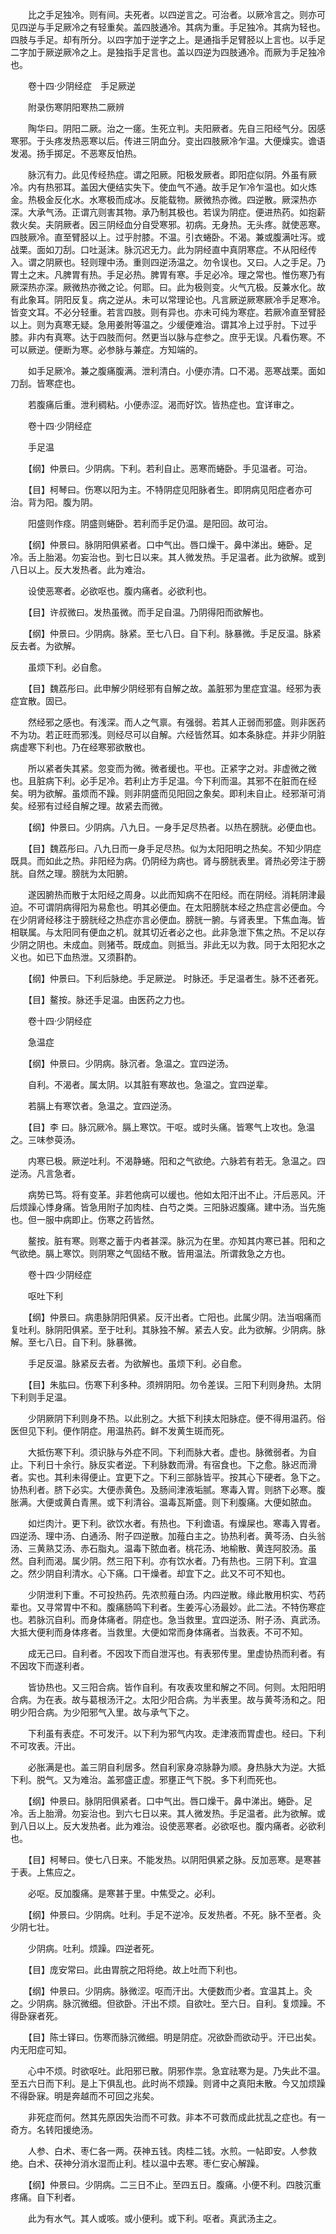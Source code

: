 <!-- { "loadSidebar": true } -->
　　比之手足独冷。则有间。夫死者。以四逆言之。可治者。以厥冷言之。则亦可见四逆与手足厥冷之有轻重矣。盖四肢通冷。其病为重。手足独冷。其病为轻也。四肢与手足。却有所分。以四字加于逆字之上。是通指手足臂胫以上言也。以手足二字加于厥逆厥冷之上。是独指手足言也。盖以四逆为四肢通冷。而厥为手足独冷也。

　　卷十四·少阴经症　手足厥逆

　　附录伤寒阴阳寒热二厥辨

　　陶华曰。阴阳二厥。治之一瘥。生死立判。夫阳厥者。先自三阳经气分。因感寒邪。于头疼发热恶寒以后。传进三阴血分。变出四肢厥冷乍温。大便燥实。谵语发渴。扬手掷足。不恶寒反怕热。

　　脉沉有力。此见传经热症。谓之阳厥。阳极发厥者。即阳症似阴。外虽有厥冷。内有热邪耳。盖因大便结实失下。使血气不通。故手足乍冷乍温也。如火炼金。热极金反化水。水寒极而成冰。反能载物。厥微热亦微。四逆散。厥深热亦深。大承气汤。正谓亢则害其物。承乃制其极也。若误为阴症。便进热药。如抱薪救火矣。夫阴厥者。因三阴经血分自受寒邪。初病。无身热。无头疼。就使恶寒。四肢厥冷。直至臂胫以上。过乎肘膝。不温。引衣蜷卧。不渴。兼或腹满吐泻。或战栗。面如刀刮。口吐涎沫。脉沉迟无力。此为阴经直中真阴寒症。不从阳经传入。谓之阴厥也。轻则理中汤。重则四逆汤温之。勿令误也。又曰。人之手足。乃胃土之末。凡脾胃有热。手足必热。脾胃有寒。手足必冷。理之常也。惟伤寒乃有厥深热亦深。厥微热亦微之论。何耶。曰。此为极则变。火气亢极。反兼水化。故有此象耳。阴阳反复。病之逆从。未可以常理论也。凡言厥逆厥寒厥冷手足寒冷。皆变文耳。不必分轻重。若言四肢。则有异也。亦未可纯为寒症。若厥冷直至臂胫以上。则为真寒无疑。急用姜附等温之。少缓便难治。谓其冷上过乎肘。下过乎膝。非内有真寒。达于四肢而何。然更当以脉与症参之。庶乎无误。凡看伤寒。不可以厥逆。便断为寒。必参脉与兼症。方知端的。

　　如手足厥冷。兼之腹痛腹满。泄利清白。小便亦清。口不渴。恶寒战栗。面如刀刮。皆寒症也。

　　若腹痛后重。泄利稠粘。小便赤涩。渴而好饮。皆热症也。宜详审之。

　　卷十四·少阴经症

　　手足温

　　【纲】仲景曰。少阴病。下利。若利自止。恶寒而蜷卧。手见温者。可治。

　　【目】柯琴曰。伤寒以阳为主。不特阴症见阳脉者生。即阴病见阳症者亦可治。背为阳。腹为阴。

　　阳盛则作痉。阴盛则蜷卧。若利而手足仍温。是阳回。故可治。

　　【纲】仲景曰。脉阴阳俱紧者。口中气出。唇口燥干。鼻中涕出。蜷卧。足冷。舌上胎渴。勿妄治也。到七日以来。其人微发热。手足温者。此为欲解。或到八日以上。反大发热者。此为难治。

　　设使恶寒者。必欲呕也。腹内痛者。必欲利也。

　　【目】许叔微曰。发热虽微。而手足自温。乃阴得阳而欲解也。

　　【纲】仲景曰。少阴病。脉紧。至七八日。自下利。脉暴微。手足反温。脉紧反去者。为欲解。

　　虽烦下利。必自愈。

　　【目】魏荔彤曰。此申解少阴经邪有自解之故。盖脏邪为里症宜温。经邪为表症宜散。固已。

　　然经邪之感也。有浅深。而人之气禀。有强弱。若其人正弱而邪盛。则非医药不为功。若正旺而邪浅。则经尽可以自解。六经皆然耳。如本条脉症。并非少阴脏病虚寒下利也。乃在经寒邪欲散也。

　　所以紧者失其紧。忽变而为微。微者缓也。平也。正紧字之对。非虚微之微也。且脏病下利。必手足冷。若利止方手足温。今下利而温。其邪不在脏而在经矣。明为欲解。虽烦而不躁。则非阴盛而见阳回之象矣。即利未自止。经邪渐可消矣。经邪有过经自解之理。故紧去而微。

　　【纲】仲景曰。少阴病。八九日。一身手足尽热者。以热在膀胱。必便血也。

　　【目】魏荔彤曰。八九日而一身手足尽热。似为太阳阳明之热矣。不知少阴症既具。而如此之热。非阳经为病。仍阴经为病也。肾与膀胱表里。肾热必旁注于膀胱。自然之理。膀胱为太阳腑。

　　遂因腑热而散于太阳经之周身。以此而知病不在阳经。而在阴经。消耗阴津最迫。不可谓阴病得阳为易愈也。明其必便血。在太阳膀胱本经之热症言必便血。今在少阴肾经移注于膀胱经之热症亦言必便血。膀胱一腑。与肾表里。下焦血海。皆相联属。与太阳同有便血之机。就其切近者必之也。此非急泄下焦之热。不足以存少阴之阴也。未成血。则猪苓。既成血。则抵当。非此无以为救。同于太阳犯水之义也。如已下血热泄。又须斟酌。

　　【纲】仲景曰。下利后脉绝。手足厥逆。 时脉还。手足温者生。脉不还者死。

　　【目】鳌按。脉还手足温。由医药之力也。

　　卷十四·少阴经症

　　急温症

　　【纲】仲景曰。少阴病。脉沉者。急温之。宜四逆汤。

　　自利。不渴者。属太阴。以其脏有寒故也。急温之。宜四逆辈。

　　若膈上有寒饮者。急温之。宜四逆汤。

　　【目】李 曰。脉沉厥冷。膈上寒饮。干呕。或时头痛。皆寒气上攻也。急温之。三味参萸汤。

　　内寒已极。厥逆吐利。不渴静蜷。阳和之气欲绝。六脉若有若无。急温之。四逆汤。凡言急者。

　　病势已笃。将有变革。非若他病可以缓也。他如太阳汗出不止。汗后恶风。汗后烦躁心悸身痛。皆急用附子加肉桂、白芍之类。三阳脉迟腹痛。建中汤。当先施也。但一服中病即止。伤寒之药皆然。

　　鳌按。脏有寒。则寒之蓄于内者甚深。脉沉为在里。亦知其内寒已甚。阳和之气欲绝。膈上寒饮。则阴寒之气固结不散。皆用温法。所谓救急之方也。

　　卷十四·少阴经症

　　呕吐下利

　　【纲】仲景曰。病患脉阴阳俱紧。反汗出者。亡阳也。此属少阴。法当咽痛而复吐利。脉阴阳俱紧。至于吐利。其脉独不解。紧去人安。此为欲解。少阴病。脉解。至七八日。自下利。脉暴微。

　　手足反温。脉紧反去者。为欲解也。虽烦下利。必自愈。

　　【目】朱肱曰。伤寒下利多种。须辨阴阳。勿令差误。三阳下利则身热。太阴下利则手足温。

　　少阴厥阴下利则身不热。以此别之。大抵下利挟太阳脉症。便不得用温药。俗医但见下利。便作阴症。用温热药。鲜不发黄生斑而死。

　　大抵伤寒下利。须识脉与外症不同。下利而脉大者。虚也。脉微弱者。为自止。下利日十余行。脉反实者逆。下利脉数而滑。有宿食也。下之愈。脉迟而滑者。实也。其利未得便止。宜更下之。下利三部脉皆平。按其心下硬者。急下之。协热利者。脐下必实。大便赤黄色。及肠间津液垢腻。寒毒入胃。则脐下必寒。腹胀满。大便或黄白青黑。或下利清谷。温毒瓦斯盛。则下利腹痛。大便如脓血。

　　如烂肉汁。更下利。欲饮水者。有热也。下利谵语。有燥屎也。寒毒入胃者。四逆汤、理中汤、白通汤、附子四逆散。加薤白主之。协热利者。黄芩汤、白头翁汤、三黄熟艾汤、赤石脂丸。温毒下脓血者。桃花汤、地榆散、黄连阿胶汤。虽然。自利而渴。属少阴。然三阳下利。亦有饮水者。乃有热也。三阴下利。宜温之。然少阴自利清水。心下痛。口干燥者。却宜下之。此又不可不知也。

　　少阴泄利下重。不可投热药。先浓煎薤白汤。内四逆散。缘此散用枳实、芍药辈也。又寻常胃中不和。腹痛肠鸣下利者。生姜泻心汤最妙。此二法。不特伤寒症也。若脉沉自利。而身体痛者。阴症也。急当救里。宜四逆汤、附子汤、真武汤。大抵大便利而身体疼者。当救里。大便如常而身体痛者。当救表。不可不知。

　　成无己曰。自利者。不因攻下而自泄泻也。有表邪传里。里虚协热而利者。有不因攻下而遂利者。

　　皆协热也。又三阳合病。皆作自利。有攻表攻里和解之不同。何则。太阳阳明合病。为在表。故与葛根汤汗之。太阳少阳合病。为半表里。故与黄芩汤和之。阳明少阳合病。为少阳邪气入里。故与承气下之。

　　下利虽有表症。不可发汗。以下利为邪气内攻。走津液而胃虚也。经曰。下利不可攻表。汗出。

　　必胀满是也。盖三阴自利居多。然自利家身凉脉静为顺。身热脉大为逆。大抵下利。脱气。又为难治。盖邪盛正虚。邪壅正气下脱。多下利而死也。

　　【纲】仲景曰。脉阴阳俱紧者。口中气出。唇口燥干。鼻中涕出。蜷卧。足冷。舌上胎滑。勿妄治也。到六七日以来。其人微发热。手足温者。此为欲解。或到八日以上。反大发热者。此为难治。设使恶寒者。必欲呕也。腹内痛者。必欲利也。

　　【目】柯琴曰。使七八日来。不能发热。以阴阳俱紧之脉。反加恶寒。是寒甚于表。上焦应之。

　　必呕。反加腹痛。是寒甚于里。中焦受之。必利。

　　【纲】仲景曰。少阴病。吐利。手足不逆冷。反发热者。不死。脉不至者。灸少阴七壮。

　　少阴病。吐利。烦躁。四逆者死。

　　【目】庞安常曰。此由胃脘之阳将绝。故上吐而下利也。

　　【纲】仲景曰。少阴病。脉微涩。呕而汗出。大便数而少者。宜温其上。灸之。少阴病。脉沉微细。但欲卧。汗出不烦。自欲吐。至六日。自利。复烦躁。不得卧寐者死。

　　【目】陈士铎曰。伤寒而脉沉微细。明是阴症。况欲卧而欲动乎。汗已出矣。内无阳症可知。

　　心中不烦。时欲呕吐。此阳邪已散。阴邪作祟。急宜祛寒为是。乃失此不温。至五六日而下利。是上下俱乱也。此时尚不烦躁。则肾中之真阳未散。今又加烦躁不得卧寐。明是奔越而不可回之兆矣。

　　非死症而何。然其先原因失治而不可救。非本不可救而成此扰乱之症也。有一奇方。名转阳援绝汤。

　　人参、白术、枣仁各一两。茯神五钱。肉桂二钱。水煎。一帖即安。人参救绝。白术、茯神分消水湿而止利。桂以温中去寒。枣仁安心解躁。

　　【纲】仲景曰。少阴病。二三日不止。至四五日。腹痛。小便不利。四肢沉重疼痛。自下利者。

　　此为有水气。其人或咳。或小便利。或下利。呕者。真武汤主之。

